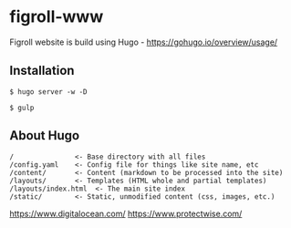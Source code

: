 # figroll-www

Figroll website is build using Hugo - https://gohugo.io/overview/usage/


## Installation

```
$ hugo server -w -D      
```

```
$ gulp
```

## About Hugo

```
/               <- Base directory with all files
/config.yaml    <- Config file for things like site name, etc
/content/       <- Content (markdown to be processed into the site)
/layouts/       <- Templates (HTML whole and partial templates)
/layouts/index.html  <- The main site index
/static/        <- Static, unmodified content (css, images, etc.)

```

https://www.digitalocean.com/
https://www.protectwise.com/
